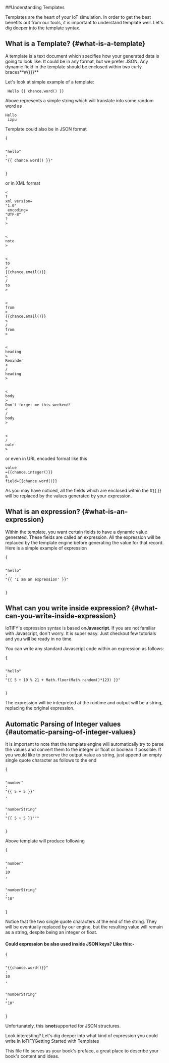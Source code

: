 ##Understanding Templates

Templates are the heart of your IoT simulation. In order to get the best benefits out from our tools, it is important to understand template well. Let's dig deeper into the template syntax.

## What is a Template? {#what-is-a-template}

A template is a text document which specifies how your generated data is going to look like. It could be in any format, but we prefer JSON. Any dynamic field in the template should be enclosed within two curly braces**\#{{}}**

Let's look at simple example of a template:

```
 Hello {{ chance.word() }}
```

Above represents a simple string which will translate into some random word as 

```
Hello
 izpu
```

Template could also be in JSON format

```
{


"hello"
: 
"{{ chance.word() }}"


}
```

or in XML format

```
<
?
xml version=
"1.0"
 encoding=
"UTF-8"
?
>


<
note
>


<
to
>
{{chance.email()}}
<
/
to
>


<
from
>
{{chance.email()}}
<
/
from
>


<
heading
>
Reminder
<
/
heading
>


<
body
>
Don't forget me this weekend!
<
/
body
>


<
/
note
>
```

or even in URL encoded format like this

```
value
={{chance.integer()}}
&
field={{chance.word()}}
```

As you may have noticed, all the fields which are enclosed within the \#{{ }} will be replaced by the values generated by your expression.  


## What is an expression? {#what-is-an-expression}

Within the template, you want certain fields to have a dynamic value generated. These fields are called an expression. All the expression will be replaced by the template engine before generating the value for that record. Here is a simple example of expression

```
{


"hello"
: 
"{{ 'I am an expression' }}"


}
```



## What can you write inside expression? {#what-can-you-write-inside-expression}

IoTIFY's expression syntax is based on**Javascript**. If you are not familiar with Javascript, don't worry. It is super easy. Just checkout few tutorials and you will be ready in no time. 

You can write any standard Javascript code within an expression as follows:

```
{


"hello"
: 
"{{ 5 + 10 % 21 + Math.floor(Math.random()*123) }}"


}
```

The expression will be interpreted at the runtime and output will be a string, replacing the original expression.



## Automatic Parsing of Integer values {#automatic-parsing-of-integer-values}

It is important to note that the template engine will automatically try to parse the values and convert them to the integer or float or boolean if possible. If you would like to preserve the output value as string, just append an empty single quote character as follows to the end

```
{


"number"
: 
"{{ 5 + 5 }}"
,


"numberString"
: 
"{{ 5 + 5 }}''"


}
```

Above template will produce following

```
{


"number"
: 
10
,


"numberString"
: 
"10"


}
```

Notice that the two single quote characters at the end of the string. They will be eventually replaced by our engine, but the resulting value will remain as a string, despite being an integer or float.



#### Could expression be also used inside JSON keys? Like this:-

```
{


"{{chance.word()}}"
: 
10
,


"numberString"
: 
"10"


}
```

Unfortunately, this is**not**supported for JSON structures.  
  
Look interesting? Let's dig deeper into what kind of expression you could write in IoTIFYGetting Started with Templates

This file file serves as your book's preface, a great place to describe your book's content and ideas.

